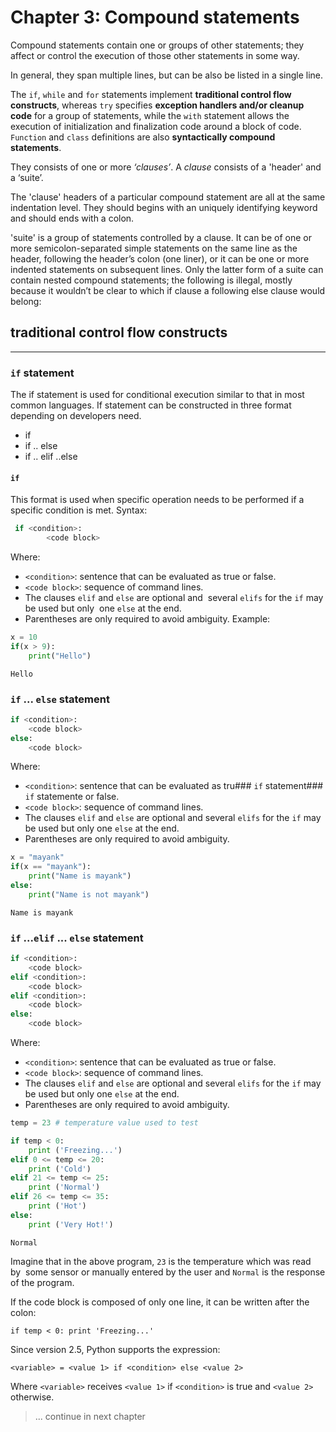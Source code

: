 
# Chapter 3: Compound statements

Compound statements contain one or groups of other statements; they affect or control the execution of those other statements in some way.

In general, they span multiple lines, but can be also be listed in a single line.

The `if`, `while` and `for` statements implement **traditional control flow constructs**, whereas `try` specifies **exception handlers and/or cleanup code** for a group of statements, while the `with` statement allows the execution of initialization and finalization code around a block of code. `Function` and `class` definitions are also **syntactically compound statements**.

They consists of one or more *‘clauses’*. A *clause* consists of a 'header' and a ‘suite’.

The 'clause' headers of a particular compound statement are all at the same indentation level. They should begins with an uniquely identifying keyword and should ends with a colon.

'suite' is a group of statements controlled by a clause. It can be of one or more semicolon-separated simple statements on the same line as the header, following the header’s colon (one liner), or it can be one or more indented statements on subsequent lines. Only the latter form of a suite can contain nested compound statements; the following is illegal, mostly because it wouldn’t be clear to which if clause a following else clause would belong:

## traditional control flow constructs
---
### `if` statement

The if statement is used for conditional execution similar to that in most common languages. If statement can be constructed in three format depending on developers need.

- if
- if .. else
- if .. elif ..else

#### `if`
This format is used when specific operation needs to be performed if a specific condition is met.
Syntax:
```python
 if <condition>:
        <code block>
```


Where:

+ `<condition>`: sentence that can be evaluated as true or false.
+ `<code block>`: sequence of command lines.
+ The clauses `elif` and `else` are optional and  several `elifs` for the `if` may be used but only  one `else` at the end.
+ Parentheses are only required to avoid ambiguity.
Example:


```python
x = 10
if(x > 9):
    print("Hello")
```

    Hello


### `if` ... `else` statement

```python
if <condition>:
    <code block>
else:
    <code block>
```
Where:

+ `<condition>`: sentence that can be evaluated as tru### `if` statement### `if` statemente or false.
+ `<code block>`: sequence of command lines.
+ The clauses `elif` and `else` are optional and  several `elifs` for the `if` may be used but only  one `else` at the end.
+ Parentheses are only required to avoid ambiguity.


```python
x = "mayank"
if(x == "mayank"):
    print("Name is mayank")
else:
    print("Name is not mayank")
```

    Name is mayank


### `if` ...`elif` ... `else` statement

```python
if <condition>:
    <code block>
elif <condition>:
    <code block>
elif <condition>:
    <code block>
else:
    <code block>
```

Where:

+ `<condition>`: sentence that can be evaluated as true or false.
+ `<code block>`: sequence of command lines.
+ The clauses `elif` and `else` are optional and  several `elifs` for the `if` may be used but only  one `else` at the end.
+ Parentheses are only required to avoid ambiguity.


```python
temp = 23 # temperature value used to test

if temp < 0:
    print ('Freezing...')
elif 0 <= temp <= 20:
    print ('Cold')
elif 21 <= temp <= 25:
    print ('Normal')
elif 26 <= temp <= 35:
    print ('Hot')
else:
    print ('Very Hot!')
```

    Normal


Imagine that in the above program, `23` is the temperature which was read by  some sensor or manually entered by the user and `Normal` is the response of the program.

If the code block is composed of only one line, it can be written after the colon:

    if temp < 0: print 'Freezing...'

Since version 2.5, Python supports the expression:

    <variable> = <value 1> if <condition> else <value 2>

Where `<variable>` receives `<value 1>` if `<condition>` is true and `<value 2>`  otherwise.

> ... continue in next chapter
